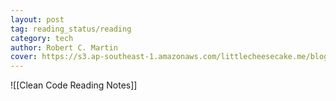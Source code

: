 ```yaml
---
layout: post
tag: reading_status/reading
category: tech
author: Robert C. Martin
cover: https://s3.ap-southeast-1.amazonaws.com/littlecheesecake.me/blog-post/books/Clean_Code.jpg
---
```


![[Clean Code Reading Notes]]